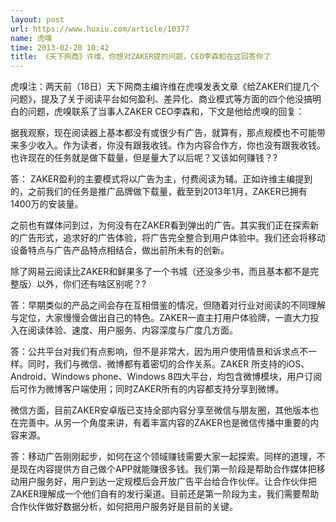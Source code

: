 ```yaml
---
layout: post
url: https://www.huxiu.com/article/10377
name: 虎嗅
time: 2013-02-20 10:42
title: 《天下网商》许维，你想对ZAKER提的问题，CEO李森和在这回答你了
---
```

虎嗅注：两天前（18日）天下网商主编许维在虎嗅发表文章《给ZAKER们提几个问题》，提及了关于阅读平台如何盈利、差异化、商业模式等方面的四个他没搞明白的问题，虎嗅联系了当事人ZAKER CEO李森和，下文是他给虎嗅的回复：

据我观察，现在阅读器上基本都没有或很少有广告，就算有，那点规模也不可能带来多少收入。作为读者，你没有跟我收钱。作为内容合作方，你也没有跟我收钱。也许现在的任务就是做下载量，但是量大了以后呢？又该如何赚钱？?

答： ZAKER盈利的主要模式将以广告为主，付费阅读为辅。正如许维主编提到的，之前我们的任务是推广品牌做下载量，截至到2013年1月，ZAKER已拥有1400万的安装量。

之前也有媒体问到过，为何没有在ZAKER看到弹出的广告。其实我们正在探索新的广告形式，追求好的广告体验，将广告完全整合到用户体验中。我们还会将移动设备特点与广告产品特点相结合，做出前所未有的创新。

除了网易云阅读比ZAKER和鲜果多了一个书城（还没多少书，而且基本都不是完整版）以外，你们还有啥区别呢？?

答：早期类似的产品之间会存在互相借鉴的情况，但随着对行业对阅读的不同理解与定位，大家慢慢会做出自己的特色。ZAKER一直主打用户体验牌，一直大力投入在阅读体验、速度、用户服务、内容深度与广度几方面。

答：公共平台对我们有点影响，但不是非常大，因为用户使用情景和诉求点不一样。同时，我们与微信、微博都有着密切的合作关系。ZAKER 所支持的iOS、Android、Windows phone、Windows 8四大平台，均包含微博模块，用户订阅后可作为微博客户端使用；同时ZAKER所有的内容都支持分享到微博。

微信方面，目前ZAKER安卓版已支持全部内容分享至微信与朋友圈，其他版本也在完善中。从另一个角度来讲，有着丰富内容的ZAKER也是微信传播中重要的内容来源。

答：移动广告刚刚起步，如何在这个领域赚钱需要大家一起探索。同样的道理，不是现在内容提供方自己做个APP就能赚很多钱。我们第一阶段是帮助合作媒体把移动用户服务好，用户到达一定规模后会开放广告平台给合作伙伴。让合作伙伴把ZAKER理解成一个他们自有的发行渠道。目前还是第一阶段为主，我们需要帮助合作伙伴做好数据分析，如何把用户服务好是目前的关键。

